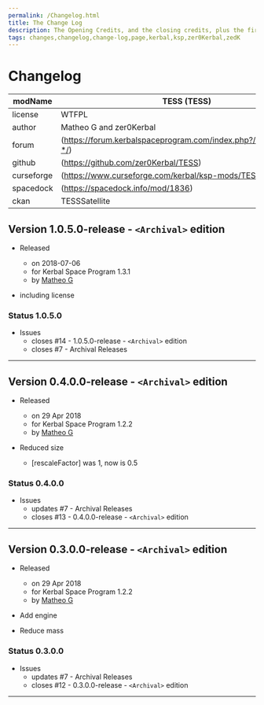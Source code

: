```yaml
---
permalink: /Changelog.html
title: The Change Log
description: The Opening Credits, and the closing credits, plus the first of two (or is three) end credit scenes
tags: changes,changelog,change-log,page,kerbal,ksp,zer0Kerbal,zedK
---
```

<!-- hdr-changelog.md v1.0.0.1
Transiting Exoplanet Survey Satellite (TESS)
created: 13 May 2022
updated: 05 Nov 2022
CC BY-ND 4.0 by zer0Kerbal -->  
# Changelog  
  
| modName    | TESS (TESS)                                                       |
| ---------- | ----------------------------------------------------------------- |
| license    | WTFPL                                                             |
| author     | Matheo G and zer0Kerbal                                           |
| forum      | (https://forum.kerbalspaceprogram.com/index.php?/topic/210656-*/) |
| github     | (https://github.com/zer0Kerbal/TESS)                              |
| curseforge | (https://www.curseforge.com/kerbal/ksp-mods/TESS)                 |
| spacedock  | (https://spacedock.info/mod/1836)                                 |
| ckan       | TESSSatellite                                                     |

## Version 1.0.5.0-release - `<Archival>` edition

* Released
  * on 2018-07-06
  * for Kerbal Space Program 1.3.1
  * by [Matheo G](https://forum.kerbalspaceprogram.com/index.php?/profile/185325-*/)

* including license

### Status 1.0.5.0

* Issues
  * closes #14 - 1.0.5.0-release - `<Archival>` edition
  * closes #7 - Archival Releases

---

## Version 0.4.0.0-release - `<Archival>` edition

* Released
  * on 29 Apr 2018
  * for Kerbal Space Program 1.2.2
  * by [Matheo G](https://forum.kerbalspaceprogram.com/index.php?/profile/185325-*/)

* Reduced size
  * [rescaleFactor] was 1, now is 0.5

### Status 0.4.0.0

* Issues
  * updates #7 - Archival Releases
  * closes #13 - 0.4.0.0-release - `<Archival>` edition

---

## Version 0.3.0.0-release - `<Archival>` edition

* Released
  * on 29 Apr 2018
  * for Kerbal Space Program 1.2.2
  * by [Matheo G](https://forum.kerbalspaceprogram.com/index.php?/profile/185325-*/)

* Add engine
* Reduce mass

### Status 0.3.0.0

* Issues
  * updates #7 - Archival Releases
  * closes #12 - 0.3.0.0-release - `<Archival>` edition

---
